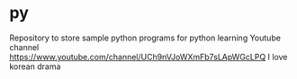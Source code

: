 # py
Repository to store sample python programs for python learning
Youtube channel https://www.youtube.com/channel/UCh9nVJoWXmFb7sLApWGcLPQ
I love korean drama
